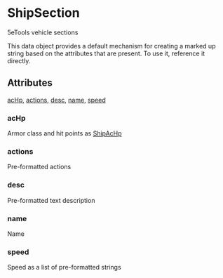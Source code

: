 # ShipSection

5eTools vehicle sections

This data object provides a default mechanism for creating a marked up string based on the attributes that are present. To use it, reference it directly.

## Attributes

[acHp](#achp), [actions](#actions), [desc](#desc), [name](#name), [speed](#speed)


### acHp

Armor class and hit points as [ShipAcHp](ShipAcHp.md)

### actions

Pre-formatted actions

### desc

Pre-formatted text description

### name

Name

### speed

Speed as a list of pre-formatted strings

